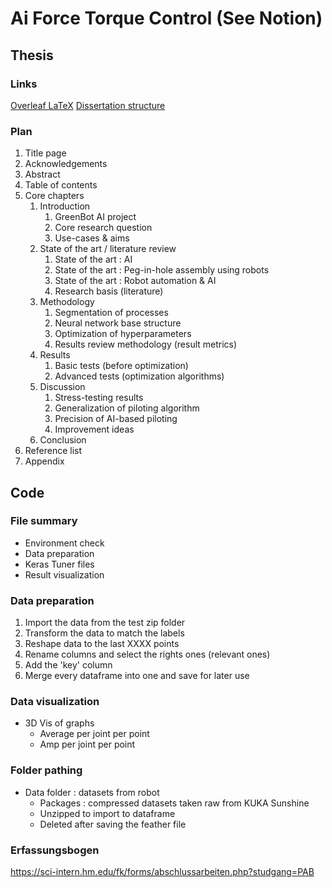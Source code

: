 # Ai Force Torque Control (See Notion)

## Thesis

### Links

[Overleaf LaTeX](https://www.overleaf.com/learn/latex/How_to_Write_a_Thesis_in_LaTeX_(Part_1)%3A_Basic_Structure)  
[Dissertation structure](https://gradcoach.com/dissertation-structure/)

### Plan

1. Title page
2. Acknowledgements
3. Abstract
4. Table of contents
5. Core chapters
    1. Introduction
        1. GreenBot AI project
        2. Core research question
        3. Use-cases & aims
    2. State of the art / literature review
        1. State of the art : AI
        2. State of the art : Peg-in-hole assembly using robots
        2. State of the art : Robot automation & AI
        3. Research basis (literature)
    3. Methodology
        1. Segmentation of processes
        2. Neural network base structure
        3. Optimization of hyperparameters
        4. Results review methodology (result metrics)
    4. Results
        1. Basic tests (before optimization)
        2. Advanced tests (optimization algorithms)
    5. Discussion
        1. Stress-testing results
        2. Generalization of piloting algorithm
        3. Precision of AI-based piloting
        4. Improvement ideas
    6. Conclusion
6. Reference list
7. Appendix

## Code

### File summary

- Environment check
- Data preparation
- Keras Tuner files
- Result visualization

### Data preparation

1. Import the data from the test zip folder
2. Transform the data to match the labels
3. Reshape data to the last XXXX points
4. Rename columns and select the rights ones (relevant ones)
5. Add the 'key' column
6. Merge every dataframe into one and save for later use

### Data visualization 

- 3D Vis of graphs
    - Average per joint per point
    - Amp per joint per point

### Folder pathing

- Data folder : datasets from robot
    - Packages : compressed datasets taken raw from KUKA Sunshine
    - Unzipped to import to dataframe
    - Deleted after saving the feather file


### Erfassungsbogen 

https://sci-intern.hm.edu/fk/forms/abschlussarbeiten.php?studgang=PAB


